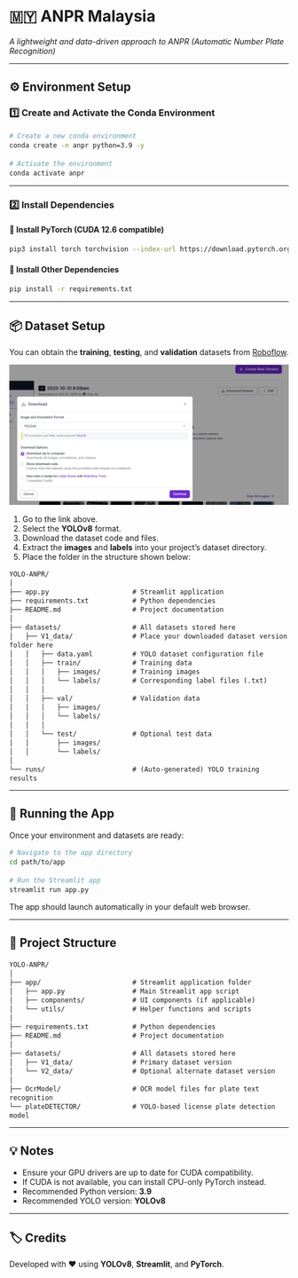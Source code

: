 # 🇲🇾 ANPR Malaysia  
*A lightweight and data-driven approach to ANPR (Automatic Number Plate Recognition)*  

---

## ⚙️ Environment Setup  

### 1️⃣ Create and Activate the Conda Environment  

```bash
# Create a new conda environment
conda create -n anpr python=3.9 -y

# Activate the environment
conda activate anpr
```

---

### 2️⃣ Install Dependencies  

#### 🔹 Install PyTorch (CUDA 12.6 compatible)
```bash
pip3 install torch torchvision --index-url https://download.pytorch.org/whl/cu126
```

#### 🔹 Install Other Dependencies
```bash
pip install -r requirements.txt
```

---

## 📦 Dataset Setup  

You can obtain the **training**, **testing**, and **validation** datasets from [Roboflow](https://app.roboflow.com/yolo-zmazg?group=LKaPTDt9jTcODXIwefFB).

![Download Dataset](assets/download_dataset.PNG)

1. Go to the link above.  
2. Select the **YOLOv8** format.  
3. Download the dataset code and files.  
4. Extract the **images** and **labels** into your project’s dataset directory.  
5. Place the folder in the structure shown below:  

```
YOLO-ANPR/
│
├── app.py                     # Streamlit application
├── requirements.txt           # Python dependencies
├── README.md                  # Project documentation
│
├── datasets/                  # All datasets stored here
│   ├── V1_data/               # Place your downloaded dataset version folder here
│   │   ├── data.yaml          # YOLO dataset configuration file
│   │   ├── train/             # Training data
│   │   │   ├── images/        # Training images
│   │   │   └── labels/        # Corresponding label files (.txt)
│   │   │
│   │   ├── val/               # Validation data
│   │   │   ├── images/
│   │   │   └── labels/
│   │   │
│   │   └── test/              # Optional test data
│   │       ├── images/
│   │       └── labels/
│
└── runs/                      # (Auto-generated) YOLO training results
```

---

## 🚀 Running the App  

Once your environment and datasets are ready:

```bash
# Navigate to the app directory
cd path/to/app

# Run the Streamlit app
streamlit run app.py
```

The app should launch automatically in your default web browser.

---

## 📁 Project Structure  

```
YOLO-ANPR/
│
├── app/                       # Streamlit application folder
│   ├── app.py                 # Main Streamlit app script
│   ├── components/            # UI components (if applicable)
│   └── utils/                 # Helper functions and scripts
│
├── requirements.txt           # Python dependencies
├── README.md                  # Project documentation
│
├── datasets/                  # All datasets stored here
│   ├── V1_data/               # Primary dataset version
│   └── V2_data/               # Optional alternate dataset version
│
├── OcrModel/                  # OCR model files for plate text recognition
└── plateDETECTOR/             # YOLO-based license plate detection model
```

---

## 💡 Notes  

- Ensure your GPU drivers are up to date for CUDA compatibility.  
- If CUDA is not available, you can install CPU-only PyTorch instead.  
- Recommended Python version: **3.9**  
- Recommended YOLO version: **YOLOv8**  

---

## 🏷️ Credits  

Developed with ❤️ using **YOLOv8**, **Streamlit**, and **PyTorch**.
